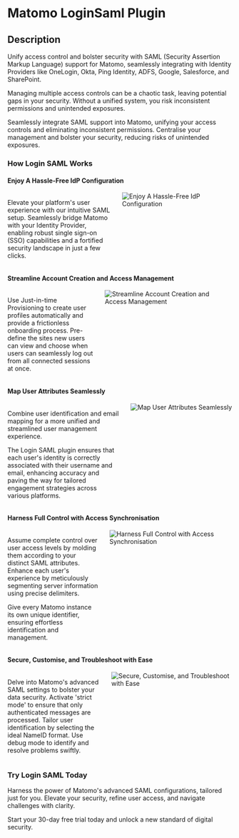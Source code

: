 # Matomo LoginSaml Plugin

## Description

Unify access control and bolster security with SAML (Security Assertion Markup Language) support for Matomo, seamlessly integrating with Identity Providers like OneLogin, Okta, Ping Identity, ADFS, Google, Salesforce, and SharePoint.

Managing multiple access controls can be a chaotic task, leaving potential gaps in your security. Without a unified system, you risk inconsistent permissions and unintended exposures.

Seamlessly integrate SAML support into Matomo, unifying your access controls and eliminating inconsistent permissions. Centralise your management and bolster your security, reducing risks of unintended exposures.

### How Login SAML Works

#### Enjoy A Hassle-Free IdP Configuration

<div class="main-div-readme" style="display: flex;height: auto;">
<div class="left-div-readme" style="width: 50%;">
<p>Elevate your platform's user experience with our intuitive SAML setup. Seamlessly bridge Matomo with your Identity Provider, enabling robust single sign-on (SSO) capabilities and a fortified security landscape in just a few clicks.</p>
</div>
<div class="right-div-readme" style="flex-grow: 1;">
<img src="https://plugins.matomo.org/img/LoginSaml/image1.jpg" style="margin-left: 24px;" alt="Enjoy A Hassle-Free IdP Configuration">
</div>
</div>

#### Streamline Account Creation and Access Management

<div class="main-div-readme" style="display: flex;height: auto;">
<div class="left-div-readme" style="width: 50%;">
<p>Use Just-in-time Provisioning to create user profiles automatically and provide a frictionless onboarding process. Pre-define the sites new users can view and choose when users can seamlessly log out from all connected sessions at once.</p>
</div>
<div class="right-div-readme" style="flex-grow: 1;">
<img src="https://plugins.matomo.org/img/LoginSaml/image2.jpg" style="margin-left: 24px;" alt="Streamline Account Creation and Access Management">
</div>
</div>

#### Map User Attributes Seamlessly

<div class="main-div-readme" style="display: flex;height: auto;">
<div class="left-div-readme" style="width: 50%;">
<p>Combine user identification and email mapping for a more unified and streamlined user management experience. </p>
<p>The Login SAML plugin ensures that each user's identity is correctly associated with their username and email, enhancing accuracy and paving the way for tailored engagement strategies across various platforms.</p>
</div>
<div class="right-div-readme" style="flex-grow: 1;">
<img src="https://plugins.matomo.org/img/LoginSaml/image3.png" style="margin-left: 24px;" alt="Map User Attributes Seamlessly">
</div>
</div>

#### Harness Full Control with Access Synchronisation

<div class="main-div-readme" style="display: flex;height: auto;">
<div class="left-div-readme" style="width: 50%;">
<p>Assume complete control over user access levels by molding them according to your distinct SAML attributes. Enhance each user's experience by meticulously segmenting server information using precise delimiters.</p>
<p>Give every Matomo instance its own unique identifier, ensuring effortless identification and management.</p>
</div>
<div class="right-div-readme" style="flex-grow: 1;">
<img src="https://plugins.matomo.org/img/LoginSaml/image4.png" style="margin-left: 24px;" alt="Harness Full Control with Access Synchronisation">
</div>
</div>

#### Secure, Customise, and Troubleshoot with Ease

<div class="main-div-readme" style="display: flex;height: auto;">
<div class="left-div-readme" style="width: 50%;">
<p>Delve into Matomo's advanced SAML settings to bolster your data security. Activate 'strict mode' to ensure that only authenticated messages are processed. Tailor user identification by selecting the ideal NameID format. Use debug mode to identify and resolve problems swiftly.</p>
</div>
<div class="right-div-readme" style="flex-grow: 1;">
<img src="https://plugins.matomo.org/img/LoginSaml/image5.png" style="margin-left: 24px;" alt="Secure, Customise, and Troubleshoot with Ease">
</div>
</div>

### Try Login SAML Today

Harness the power of Matomo's advanced SAML configurations, tailored just for you. Elevate your security, refine user access, and navigate challenges with clarity.

Start your 30-day free trial today and unlock a new standard of digital security.
